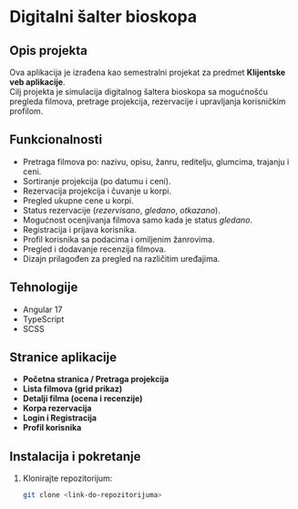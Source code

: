 # Digitalni šalter bioskopa

## Opis projekta
Ova aplikacija je izrađena kao semestralni projekat za predmet **Klijentske veb aplikacije**.  
Cilj projekta je simulacija digitalnog šaltera bioskopa sa mogućnošću pregleda filmova, pretrage projekcija, rezervacije i upravljanja korisničkim profilom.

## Funkcionalnosti
- Pretraga filmova po: nazivu, opisu, žanru, reditelju, glumcima, trajanju i ceni.
- Sortiranje projekcija (po datumu i ceni).
- Rezervacija projekcija i čuvanje u korpi.
- Pregled ukupne cene u korpi.
- Status rezervacije (*rezervisano*, *gledano*, *otkazano*).
- Mogućnost ocenjivanja filmova samo kada je status *gledano*.
- Registracija i prijava korisnika.
- Profil korisnika sa podacima i omiljenim žanrovima.
- Pregled i dodavanje recenzija filmova.
- Dizajn prilagođen za pregled na različitim uređajima.

## Tehnologije
- Angular 17
- TypeScript
- SCSS

## Stranice aplikacije
- **Početna stranica / Pretraga projekcija**
- **Lista filmova (grid prikaz)**
- **Detalji filma (ocena i recenzije)**
- **Korpa rezervacija**
- **Login i Registracija**
- **Profil korisnika**

## Instalacija i pokretanje
1. Klonirajte repozitorijum:
   ```bash
   git clone <link-do-repozitorijuma>
